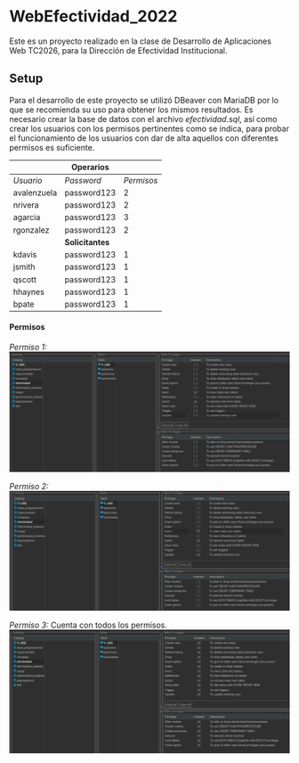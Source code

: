 # WebEfectividad_2022

Este es un proyecto realizado en la clase de Desarrollo de Aplicaciones Web TC2026, para la Dirección de Efectividad Institucional.

## Setup
Para el desarrollo de este proyecto se utilizó DBeaver con MariaDB por lo que se recomienda su uso para obtener los mismos resultados.
Es necesario crear la base de datos con el archivo *efectividad.sql*, así como crear los usuarios con los permisos pertinentes como se indica, para probar el funcionamiento de los usuarios con dar de alta aquellos con diferentes permisos es suficiente.

|             | **Operarios**    |            |
|-------------|------------------|------------|
| _Usuario_   | _Password_       | _Permisos_ |
| avalenzuela | password123      | 2          |
| nrivera     | password123      | 2          |
| agarcia     | password123      | 3          |
| rgonzalez   | password123      | 2          |
|             | **Solicitantes** |            |
| kdavis      | password123      | 1          |
| jsmith      | password123      | 1          |
| qscott      | password123      | 1          |
| hhaynes     | password123      | 1          |
| bpate       | password123      | 1          |


#### Permisos
*Permiso 1:*
![Permisos 1](https://github.com/abundis28/WebEfectividad_2022/blob/ee0efeabf9f13daff1215efb1a52f05df68347f2/src/resources/Permisos1.png)

*Permiso 2:*
![Permisos 2](https://github.com/abundis28/WebEfectividad_2022/blob/ee0efeabf9f13daff1215efb1a52f05df68347f2/src/resources/Permisos2.png)

*Permiso 3:* Cuenta con todos los permisos. 
![Permisos 3](https://github.com/abundis28/WebEfectividad_2022/blob/ee0efeabf9f13daff1215efb1a52f05df68347f2/src/resources/Permisos3.png)
